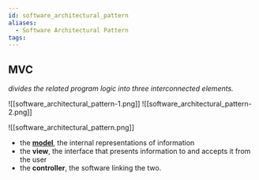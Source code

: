 ```yaml
---
id: software_architectural_pattern
aliases:
  - Software Architectural Pattern
tags:
---
```


## MVC 
*divides the related program logic into three interconnected elements.*

![[software_architectural_pattern-1.png]]
![[software_architectural_pattern-2.png]]

![[software_architectural_pattern.png]]
- the **[model](https://en.wikipedia.org/wiki/Model "Model")**, the internal representations of information
- the **view**, the interface that presents information to and accepts it from the user
- the **controller**, the software linking the two.